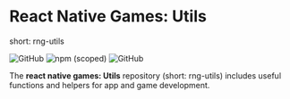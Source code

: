 # React Native Games: Utils
short: rng-utils

![GitHub](https://img.shields.io/badge/React%20Native%20Games-Utils-orange)
![npm (scoped)](https://img.shields.io/npm/v/@allbitsequal/rng-utils)
![GitHub](https://img.shields.io/github/license/AllBitsEqual/rng-utils)

The **react native games: Utils** repository (short: rng-utils) includes useful functions and helpers for app and game development.
